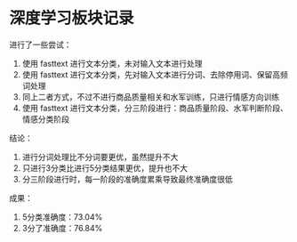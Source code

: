 # 深度学习板块记录



进行了一些尝试：

1. 使用 fasttext 进行文本分类，未对输入文本进行处理
2. 使用 fasttext 进行文本分类，先对输入文本进行分词、去除停用词、保留高频词处理
3. 同上二者方式，不过不进行商品质量相关和水军训练，只进行情感方向训练
4. 使用 fasttext 进行文本分类，分三阶段进行：商品质量阶段、水军判断阶段、情感分类阶段



结论：

1. 进行分词处理比不分词要更优，虽然提升不大
2. 只进行3分类比进行5分类结果更优，提升也不大
3. 分三阶段进行时，每一阶段的准确度累乘导致最终准确度很低



成果：

1. 5分类准确度：73.04%
2. 3分了准确度：76.84%